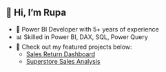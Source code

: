 ## 👋 Hi, I’m Rupa
- 🎯 Power BI Developer with 5+ years of experience
- 📊 Skilled in Power BI, DAX, SQL, Power Query
- 🚀 Check out my featured projects below:
  - [Sales Return Dashboard](https://github.com/Rupa-C/Sales-Dashboard-Power-BI)
  - [Superstore Sales Analysis](https://github.com/YourRepo/Superstore-PowerBI)
